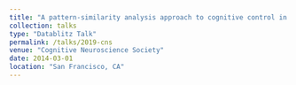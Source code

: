 ```yaml
---
title: "A pattern-similarity analysis approach to cognitive control in color-word Stroop"
collection: talks
type: "Datablitz Talk"
permalink: /talks/2019-cns
venue: "Cognitive Neuroscience Society"
date: 2014-03-01
location: "San Francisco, CA"
---
```


